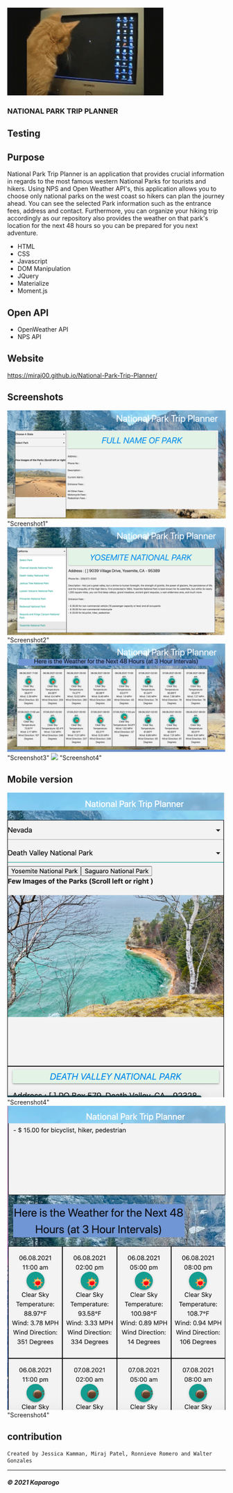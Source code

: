 ![cat following computer mouse](Readme-images/giphy.gif)




### NATIONAL PARK TRIP PLANNER

## Testing


## Purpose
National Park Trip Planner is an application that provides crucial information in regards to the most famous western National Parks for tourists and hikers. Using NPS and Open Weather API's, this application allows you to choose only national parks on the west coast so hikers can plan the journey ahead.  You can see the selected Park information such as the entrance fees, address and contact. Furthermore, you can organize your hiking trip accordingly as our repository also provides the weather on that park's location for the next 48 hours so you can be prepared for you next adventure.

* HTML
* CSS
* Javascript
* DOM Manipulation
* JQuery
* Materialize
* Moment.js

## Open API

* OpenWeather API
* NPS API

## Website

https://miraj00.github.io/National-Park-Trip-Planner/

## Screenshots

![](Readme-images/screenshot1.PNG) "Screenshot1"
![](Readme-images/screenshot2.PNG) "Screenshot2"
![](Readme-images/screenshot3.PNG) "Screenshot3"
![](Readme-images/screenshot4.PNG) "Screenshot4"

## Mobile version

![](Readme-images/screenshot5.PNG) "Screenshot4"
![](Readme-images/screenshot6.PNG) "Screenshot4"


## contribution
```
Created by Jessica Kamman, Miraj Patel, Ronnieve Romero and Walter Gonzales
```

---
##### © 2021 Kaparogo

